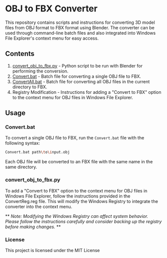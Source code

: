 # OBJ to FBX Converter

This repository contains scripts and instructions for converting 3D model files from OBJ format to FBX format using Blender. The converter can be used through command-line batch files and also integrated into Windows File Explorer's context menu for easy access.

## Contents

1. [convert_obj_to_fbx.py](./convert_obj_to_fbx.py) - Python script to be run with Blender for performing the conversion.
2. [Convert.bat](./Convert.bat) - Batch file for converting a single OBJ file to FBX.
3. [ConvertAll.bat](./ConvertAll.bat) - Batch file for converting all OBJ files in the current directory to FBX.
4. Registry Modification - Instructions for adding a "Convert to FBX" option to the context menu for OBJ files in Windows File Explorer.

## Usage

### Convert.bat

To convert a single OBJ file to FBX, run the `Convert.bat` file with the following syntax:

```sh
Convert.bat path\to\input.obj 
```
Each OBJ file will be converted to an FBX file with the same name in the same directory.

### convert_obj_to_fbx.py
To add a "Convert to FBX" option to the context menu for OBJ files in Windows File Explorer, follow the instructions provided in the ConvertReg.reg file. This will modify the Windows Registry to integrate the converter into the context menu.

** _Note: Modifying the Windows Registry can affect system behavior. Please follow the instructions carefully and consider backing up the registry before making changes._ **

### License
This project is licensed under the MIT License




